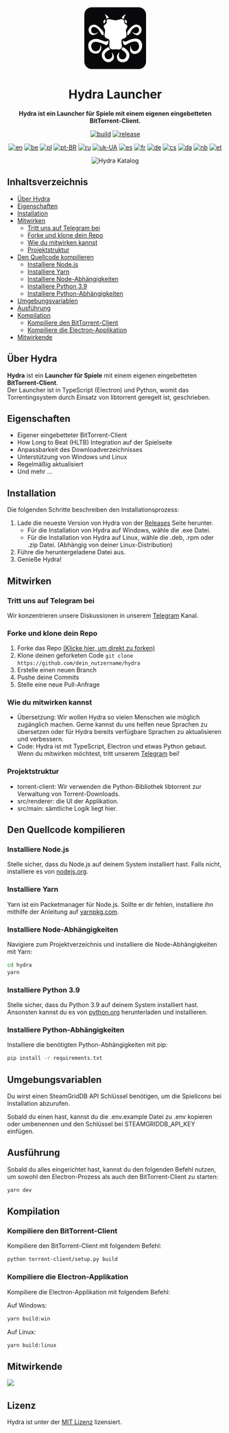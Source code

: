 <br>

<div align="center">

[<img src="../resources/icon.png" width="144"/>](https://help.hydralauncher.gg)

  <h1 align="center">Hydra Launcher</h1>

  <p align="center">
    <strong>Hydra ist ein Launcher für Spiele mit einem eigenen eingebetteten BitTorrent-Client.</strong>
  </p>

[![build](https://img.shields.io/github/actions/workflow/status/hydralauncher/hydra/build.yml)](https://github.com/hydralauncher/hydra/actions)
[![release](https://img.shields.io/github/package-json/v/hydralauncher/hydra)](https://github.com/hydralauncher/hydra/releases)

[![en](https://img.shields.io/badge/lang-en-red.svg)](../README.md)
[![be](https://img.shields.io/badge/lang-be-orange)](README.be.md)
[![pl](https://img.shields.io/badge/lang-pl-white)](README.pl.md)
[![pt-BR](https://img.shields.io/badge/lang-pt--BR-green.svg)](README.pt-BR.md)
[![ru](https://img.shields.io/badge/lang-ru-yellow.svg)](README.ru.md)
[![uk-UA](https://img.shields.io/badge/lang-uk--UA-blue)](README.uk-UA.md)
[![es](https://img.shields.io/badge/lang-es-red)](README.es.md)
[![fr](https://img.shields.io/badge/lang-fr-blue)](README.fr.md)
[![de](https://img.shields.io/badge/lang-de-black)](README.de.md)
[![cs](https://img.shields.io/badge/lang-cs-purple)](README.cs.md)
[![da](https://img.shields.io/badge/lang-da-red)](README.da.md)
[![nb](https://img.shields.io/badge/lang-nb-blue)](README.nb.md)
[![et](https://img.shields.io/badge/lang-et-blue.svg)](README.et.md)

![Hydra Katalog](screenshot.png)

</div>

## Inhaltsverzeichnis

- [Über Hydra](#über-hydra)
- [Eigenschaften](#eigenschaften)
- [Installation](#installation)
- [Mitwirken](#mitwirken)
  - [Tritt uns auf Telegram bei](#tritt-uns-auf-telegram-bei)
  - [Forke und klone dein Repo](#forke-und-klone-dein-repo)
  - [Wie du mitwirken kannst](#wie-du-mitwirken-kannst)
  - [Projektstruktur](#projektstruktur)
- [Den Quellcode kompilieren](#den-quellcode-kompilieren)
  - [Installiere Node.js](#installiere-nodejs)
  - [Installiere Yarn](#installiere-yarn)
  - [Installiere Node-Abhängigkeiten](#installiere-node-abhängigkeiten)
  - [Installiere Python 3.9](#installiere-python-39)
  - [Installiere Python-Abhängigkeiten](#installiere-python-abhängigkeiten)
- [Umgebungsvariablen](#umgebungsvariablen)
- [Ausführung](#ausführung)
- [Kompilation](#kompilation)
  - [Kompiliere den BitTorrent-Client](#kompiliere-den-bittorrent-client)
  - [Kompiliere die Electron-Applikation](#kompiliere-die-electron-applikation)
- [Mitwirkende](#mitwirkende)

## Über Hydra

**Hydra** ist ein **Launcher für Spiele** mit einem eigenen eingebetteten **BitTorrent-Client**.
<br>
Der Launcher ist in TypeScript (Electron) und Python, womit das Torrentingsystem durch Einsatz von libtorrent geregelt ist, geschrieben.

## Eigenschaften

- Eigener eingebetteter BitTorrent-Client
- How Long to Beat (HLTB) Integration auf der Spielseite
- Anpassbarkeit des Downloadverzeichnisses
- Unterstützung von Windows und Linux
- Regelmäßig aktualisiert
- Und mehr ...

## Installation

Die folgenden Schritte beschreiben den Installationsprozess:

1. Lade die neueste Version von Hydra von der [Releases](https://github.com/hydralauncher/hydra/releases/latest) Seite herunter.
   - Für die Installation von Hydra auf Windows, wähle die .exe Datei.
   - Für die Installation von Hydra auf Linux, wähle die .deb, .rpm oder .zip Datei. (Abhängig von deiner Linux-Distribution)
2. Führe die heruntergeladene Datei aus.
3. Genieße Hydra!

## Mitwirken

### Tritt uns auf Telegram bei

Wir konzentrieren unsere Diskussionen in unserem [Telegram](https://t.me/hydralauncher) Kanal.

### Forke und klone dein Repo

1. Forke das Repo [(Klicke hier, um direkt zu forken)](https://github.com/hydralauncher/hydra/fork)
2. Klone deinen geforketen Code `git clone https://github.com/dein_nutzername/hydra`
3. Erstelle einen neuen Branch
4. Pushe deine Commits
5. Stelle eine neue Pull-Anfrage

### Wie du mitwirken kannst

- Übersetzung: Wir wollen Hydra so vielen Menschen wie möglich zugänglich machen. Gerne kannst du uns helfen neue Sprachen zu übersetzen oder für Hydra bereits verfügbare Sprachen zu aktualisieren und verbessern.
- Code: Hydra ist mit TypeScript, Electron und etwas Python gebaut. Wenn du mitwirken möchtest, tritt unserem [Telegram](https://t.me/hydralauncher) bei!

### Projektstruktur

- torrent-client: Wir verwenden die Python-Bibliothek libtorrent zur Verwaltung von Torrent-Downloads.
- src/renderer: die UI der Applikation.
- src/main: sämtliche Logik liegt hier.

## Den Quellcode kompilieren

### Installiere Node.js

Stelle sicher, dass du Node.js auf deinem System installiert hast. Falls nicht, installiere es von [nodejs.org](https://nodejs.org/).

### Installiere Yarn

Yarn ist ein Packetmanager für Node.js. Sollte er dir fehlen, installiere ihn mithilfe der Anleitung auf [yarnpkg.com](https://classic.yarnpkg.com/lang/en/docs/install/).

### Installiere Node-Abhängigkeiten

Navigiere zum Projektverzeichnis und installiere die Node-Abhängigkeiten mit Yarn:

```bash
cd hydra
yarn
```

### Installiere Python 3.9

Stelle sicher, dass du Python 3.9 auf deinem System installiert hast. Ansonsten kannst du es von [python.org](https://www.python.org/downloads/release/python-3913/) herunterladen und installieren.

### Installiere Python-Abhängigkeiten

Installiere die benötigten Python-Abhängigkeiten mit pip:

```bash
pip install -r requirements.txt
```

## Umgebungsvariablen

Du wirst einen SteamGridDB API Schlüssel benötigen, um die Spielicons bei Installation abzurufen.

Sobald du einen hast, kannst du die .env.example Datei zu .env kopieren oder umbenennen und den Schlüssel bei STEAMGRIDDB_API_KEY einfügen.

## Ausführung

Sobald du alles eingerichtet hast, kannst du den folgenden Befehl nutzen, um sowohl den Electron-Prozess als auch den BitTorrent-Client zu starten:

```bash
yarn dev
```

## Kompilation

### Kompiliere den BitTorrent-Client

Kompiliere den BitTorrent-Client mit folgendem Befehl:

```bash
python torrent-client/setup.py build
```

### Kompiliere die Electron-Applikation

Kompiliere die Electron-Applikation mit folgendem Befehl:

Auf Windows:

```bash
yarn build:win
```

Auf Linux:

```bash
yarn build:linux
```

## Mitwirkende

<a href="https://github.com/hydralauncher/hydra/graphs/contributors">
  <img src="https://contrib.rocks/image?repo=hydralauncher/hydra" />
</a>

## Lizenz

Hydra ist unter der [MIT Lizenz](LICENSE) lizensiert.
